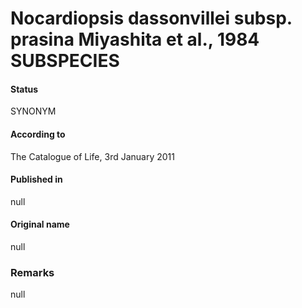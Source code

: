# Nocardiopsis dassonvillei subsp. prasina Miyashita et al., 1984 SUBSPECIES

#### Status
SYNONYM

#### According to
The Catalogue of Life, 3rd January 2011

#### Published in
null

#### Original name
null

### Remarks
null